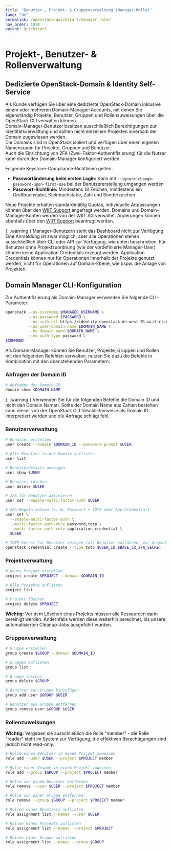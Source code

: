 ```yaml
---
title: "Benutzer-, Projekt- & Gruppenverwaltung (Manager-Rolle)"
lang: "de"
permalink: /openstack/quickstart/manager_role/
nav_order: 1010
parent: Quickstart
---
```


# Projekt-, Benutzer- & Rollenverwaltung

## Dedizierte OpenStack-Domain & Identity Self-Service

Als Kunde verfügen Sie über eine dedizierte OpenStack-Domain inklusive einem oder mehreren Domain-Manager-Accounts, mit denen Sie eigenständig Projekte, Benutzer, Gruppen und Rollenzuweisungen über die OpenStack CLI verwalten können.  
Domain-Manager-Benutzer besitzen ausschließlich Berechtigungen zur Identitätsverwaltung und sollten nicht einzelnen Projekten innerhalb der Domain zugewiesen werden.  
Die Domains sind in OpenStack isoliert und verfügen über einen eigenen Namensraum für Projekte, Gruppen und Benutzer.  
Auch die Einrichtung von 2FA (Zwei-Faktor-Authentifizierung) für die Nutzer kann durch den Domain-Manager konfiguriert werden.

Folgende Keystone-Compliance-Richtlinien gelten:
- **Passwortänderung beim ersten Login:** Kann mit `--ignore-change-password-upon-first-use` bei der Benutzererstellung umgangen werden  
- **Passwort-Richtlinie:** Mindestens 18 Zeichen, mindestens ein Großbuchstabe, Kleinbuchstabe, Zahl und Sonderzeichen

Neue Projekte erhalten standardmäßig Quotas, individuelle Anpassungen können über den [WIIT Support](mailto:helpdesk.de@wiit.one) angefragt werden.
Domains und Domain-Manager-Konten werden von der WIIT AG verwaltet. Änderungen können ebenfalls über den [WIIT Support](mailto:helpdesk.de@wiit.one) beantragt werden.

{: .warning }
Manager-Benutzern steht das Dashboard nicht zur Verfügung. Eine Anmeldung ist zwar möglich, aber alle Operationen stehen ausschließlich über CLI oder API zur Verfügung, wie unten beschrieben.
Für Benutzer ohne Projektzuordnung (wie der vordefinierte Manager-User) können keine Application Credentials erzeugt werden.
Application Credentials können nur für Operationen innerhalb der Projekte genutzt werden, nicht für Operationen auf Domain-Ebene, wie bspw. die Anlage von Projekten.

## Domain Manager CLI-Konfiguration

Zur Authentifizierung als Domain-Manager verwenden Sie folgende CLI-Parameter:

```bash
openstack --os-username $MANAGER_USERNAME \
          --os-password $PASSWORD \
          --os-auth-url https://identity.openstack.de-west-01.wiit-cloud.io/v3 \
          --os-user-domain-name $DOMAIN_NAME \
          --os-domain-name $DOMAIN_NAME \
          --os-auth-type password \
$COMMAND
```

Als Domain-Manager können Sie Benutzer, Projekte, Gruppen und Rollen mit den folgenden Befehlen verwalten, nutzen Sie dazu die Befehle in Kombination mit den obenstehenden Parametern:

### Abfragen der Domain ID 
```bash
# Abfragen der Domain ID
domain show $DOMAIN_NAME
```

{: .warning }
Verwenden Sie für die folgenden Befehle die Domain ID und nicht den Domain Namen. 
Sollte der Domain Name aus Zahlen bestehen kann dieser von der OpenStack CLI fälschlicherweise als Domain ID interpretiert werden und die Anfrage schlägt fehl.

### Benutzerverwaltung

```bash
# Benutzer erstellen
user create --domain $DOMAIN_ID --password-prompt $USER

# Alle Benutzer in der Domain auflisten
user list

# Benutzerdetails anzeigen
user show $USER

# Benutzer löschen
user delete $USER

# 2FA für Benutzer aktivieren
user set --enable-multi-factor-auth $USER

# 2FA-Regeln setzen (z. B. Passwort + TOTP oder App-Credential)
user set \
  --enable-multi-factor-auth \
  --multi-factor-auth-rule password,totp \
  --multi-factor-auth-rule application_credential \
  $USER

# TOTP-Secret für Benutzer anlegen (als Benutzer ausführen, vor Anwendung der 2FA-Regeln durch den Manager)
openstack credential create --type totp $USER_ID $BASE_32_2FA_SECRET
```

### Projektverwaltung

```bash
# Neues Projekt erstellen
project create $PROJECT --domain $DOMAIN_ID

# Alle Projekte auflisten
project list

# Projekt löschen
project delete $PROJECT
```

**Wichtig:** Vor dem Löschen eines Projekts müssen alle Ressourcen darin bereinigt werden. Andernfalls werden diese weiterhin berechnet, bis unsere automatisierten Cleanup-Jobs ausgeführt wurden.

### Gruppenverwaltung

```bash
# Gruppe erstellen
group create $GROUP --domain $DOMAIN_ID

# Gruppen auflisten
group list

# Gruppe löschen
group delete $GROUP

# Benutzer zur Gruppe hinzufügen
group add user $GROUP $USER

# Benutzer aus Gruppe entfernen
group remove user $GROUP $USER
```

### Rollenzuweisungen

**Wichtig:** Vergeben sie ausschließlich die Rolle "member" - die Rolle "reader" steht im System zur Verfügung, die effektiven Berechtigungen sind jedoch nicht read-only. 

```bash
# Rolle einem Benutzer in einem Projekt zuweisen
role add --user $USER --project $PROJECT member

# Rolle einer Gruppe in einem Projekt zuweisen
role add --group $GROUP --project $PROJECT member

# Rolle von einem Benutzer entfernen
role remove --user $USER --project $PROJECT member

# Rolle von einer Gruppe entfernen
role remove --group $GROUP --project $PROJECT member

# Rollen eines Benutzers auflisten
role assignment list --names --user $USER

# Rollen eines Projekts auflisten
role assignment list --names --project $PROJECT

# Rollen einer Gruppe auflisten
role assignment list --names --group $GROUP
```
